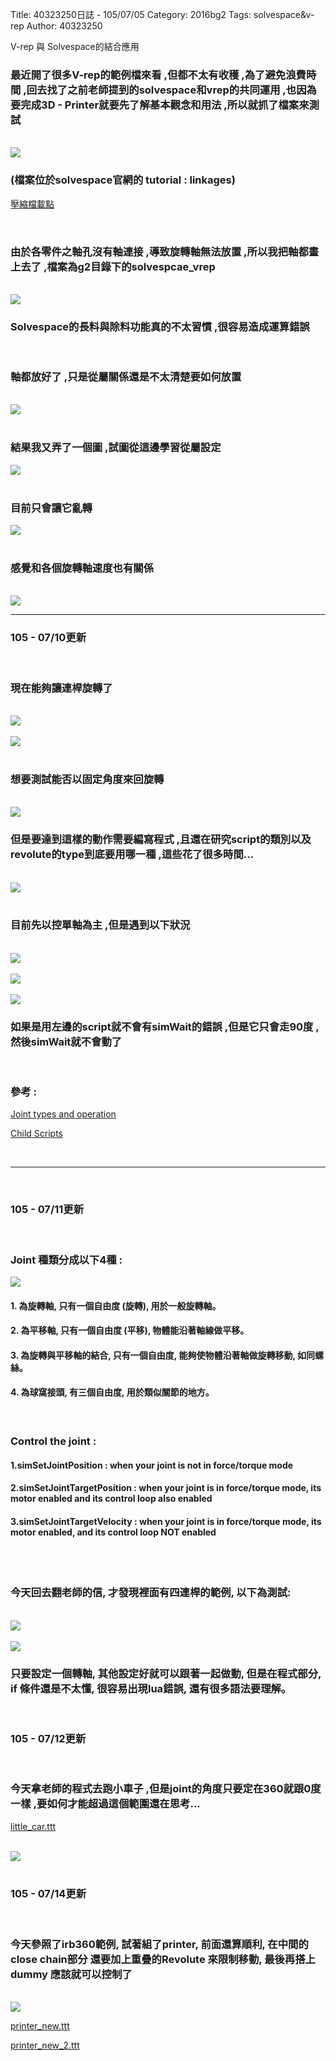 Title: 40323250日誌 - 105/07/05
Category: 2016bg2
Tags: solvespace&v-rep
Author: 40323250


V-rep 與 Solvespace的結合應用

<!-- PELICAN_END_SUMMARY -->

<h3>最近開了很多V-rep的範例檔來看 ,但都不太有收穫 ,為了避免浪費時間 ,回去找了之前老師提到的solvespace和vrep的共同運用 ,也因為要完成3D - Printer就要先了解基本觀念和用法 ,所以就抓了檔案來測試 </h3>
</br>
<img src="http://coursemdetw.github.io/project_site_files/files/2016spring/g2/vrep_solvespace.png" >
<h3>(檔案位於solvespace官網的 tutorial : linkages)
</h3><p><a href="http://solvespace.com/dl/mechanisms.zip ">壓縮檔載點</a></p>
</br>
<h3>由於各零件之軸孔沒有軸連接 ,導致旋轉軸無法放置 ,所以我把軸都畫上去了 ,檔案為g2目錄下的solvespcae_vrep</h3>
</br>
<img src="http://coursemdetw.github.io/project_site_files/files/2016spring/g2/solvespace_vrep.png">
</br>
<h3>Solvespace的長料與除料功能真的不太習慣 ,很容易造成運算錯誤</h3>
</br>
<h3>軸都放好了 ,只是從屬關係還是不太清楚要如何放置</h3>
</br>
<img src="http://coursemdetw.github.io/project_site_files/files/2016spring/g2/solvespace_vrep_allaxis.png">
</br>
</br>
<h3>結果我又弄了一個圖 ,試圖從這邊學習從屬設定</h3>
<img src="http://coursemdetw.github.io/project_site_files/files/2016spring/g2/v_test.png">
</br>
</br>
<h3>目前只會讓它亂轉</h3>
<img src="http://coursemdetw.github.io/project_site_files/files/2016spring/g2/v_test.gif">
</br>
</br>
<h3>感覺和各個旋轉軸速度也有關係</h3>
</br>
<img src="http://coursemdetw.github.io/project_site_files/files/2016spring/g2/v_test2.gif">
<hr>
<h3>105 - 07/10更新</h3>
</br>
<h3>現在能夠讓連桿旋轉了</h3>
</br>
<img src="http://coursemdetw.github.io/project_site_files/files/2016spring/g2/4_links.png" >
</br>
</br>
<img src="http://coursemdetw.github.io/project_site_files/files/2016spring/g2/4_links.gif" >
</br>
</br>
<h3>想要測試能否以固定角度來回旋轉 </h3>
</br>
<img src="http://coursemdetw.github.io/project_site_files/files/2016spring/g2/links_move.gif" >
</br>
<h3>但是要達到這樣的動作需要編寫程式 ,且還在研究script的類別以及revolute的type到底要用哪一種 ,這些花了很多時間...</h3>
</br>
<img src="http://coursemdetw.github.io/project_site_files/files/2016spring/g2/scripts_types.png" >
</br>
</br>
<h3>目前先以控單軸為主 ,但是遇到以下狀況</h3>
</br>
<img src="http://coursemdetw.github.io/project_site_files/files/2016spring/g2/scripts_control2.png" >
</br>
</br>
<img src="http://coursemdetw.github.io/project_site_files/files/2016spring/g2/example_code1.png" >
</br>
</br>
<img src="http://coursemdetw.github.io/project_site_files/files/2016spring/g2/code_error1.png" >
<h3>如果是用左邊的script就不會有simWait的錯誤 ,但是它只會走90度 ,然後simWait就不會動了</h3>
</br>
<h3>參考 :</h3>
<p><a href="http://www.coppeliarobotics.com/helpFiles/en/jointDescription.htm ">Joint types and operation</a></p>
<p><a href="http://www.coppeliarobotics.com/helpFiles/en/childScripts.htm#threaded ">Child Scripts</a></p>
</br>
<hr>
</br>
<h3>105 - 07/11更新</h3>
</br>
<h3>Joint 種類分成以下4種 :</h3>
<img src="http://coursemdetw.github.io/project_site_files/files/2016spring/g2/joint-types.png" >
</br>
<h4>1. 為旋轉軸, 只有一個自由度 (旋轉), 用於一般旋轉軸。</h4>
<h4>2. 為平移軸, 只有一個自由度 (平移), 物體能沿著軸線做平移。 </h4>
<h4>3. 為旋轉與平移軸的結合, 只有一個自由度, 能夠使物體沿著軸做旋轉移動, 如同螺絲。</h4>
<h4>4. 為球窩接頭, 有三個自由度, 用於類似關節的地方。</h4>
</br>
<h3>Control the joint :</h3>
<h4>1.simSetJointPosition : when your joint is not in force/torque mode</h4>
<h4>2.simSetJointTargetPosition : when your joint is in force/torque mode, its motor enabled and its control loop also enabled</h4>
<h4>3.simSetJointTargetVelocity : when your joint is in force/torque mode, its motor enabled, and its control loop NOT enabled</h4>
</br>
</br>
<h3>今天回去翻老師的信, 才發現裡面有四連桿的範例, 以下為測試:</h3>
</br>
<img src="http://coursemdetw.github.io/project_site_files/files/2016spring/g2/4_links_move.png" >
</br>
</br>
<img src="http://coursemdetw.github.io/project_site_files/files/2016spring/g2/4_links_move.gif" >
</br>
<h3>只要設定一個轉軸, 其他設定好就可以跟著一起做動, 但是在程式部分, if 條件還是不太懂, 很容易出現lua錯誤, 還有很多語法要理解。</h3>
</br>
<h3>105 - 07/12更新</h3>
</br>
<h3>今天拿老師的程式去跑小車子 ,但是joint的角度只要定在360就跟0度一樣 ,要如何才能超過這個範圍還在思考... </h3>
<p><a href="https://github.com/coursemdetw/project_site/blob/gh-pages/users/g2_files/little_car.ttt?raw=true">little_car.ttt</a></p>
</br>
<img src="http://coursemdetw.github.io/project_site_files/files/2016spring/g2/little_car.png" >
</br>
</br>
<h3>105 - 07/14更新</h3>
</br>
<h3>今天參照了irb360範例, 試著組了printer, 前面還算順利, 在中間的 close chain部分 還要加上重疊的Revolute 來限制移動, 最後再搭上dummy 應該就可以控制了</h3>
</br>
<img src="http://coursemdetw.github.io/project_site_files/files/2016spring/g2/Printer_new.png" >
</br>
<p><a href="https://github.com/coursemdetw/project_site/blob/gh-pages/users/g2_files/printer_new.ttt?raw=true">printer_new.ttt</a></p>
<p><a href="https://github.com/coursemdetw/project_site/blob/gh-pages/users/g2_files/printer_new_2.ttt?raw=true">printer_new_2.ttt</a></p>